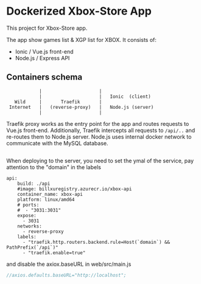 # Dockerized Xbox-Store App
This project for Xbox-Store app.

The app show games list & XGP list for XBOX.
It consists of:
- Ionic / Vue.js front-end
- Node.js / Express API


 ## Containers schema
 
                |                     |                      
                |                     |   Ionic  (client)   
       Wild     |       Traefik       |                         
     Internet   |   (reverse-proxy)   |   Node.js (server)   
                |                     |                      
     
Traefik proxy works as the entry point for the app and routes requests to Vue.js front-end. Additionally, Traefik intercepts all requests to `/api/..` and re-routes them to Node.js server. Node.js uses internal docker network to communicate with the MySQL database. 

## 

When deploying to the server, you need to set the ymal of the service, pay attention to the "domain" in the labels

```ymal
api:
    build: ./api
    #image: billxuregistry.azurecr.io/xbox-api
    container_name: xbox-api
    platform: linux/amd64
    # ports:
    #  - "3031:3031"
    expose:
      - 3031
    networks:
      - reverse-proxy
    labels:
      - "traefik.http.routers.backend.rule=Host(`domain`) && PathPrefix(`/api`)"
      - "traefik.enable=true"
```
and disable the axiox.baseURL in web/src/main.js

```javascript
//axios.defaults.baseURL="http://localhost";
```